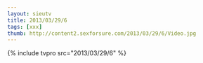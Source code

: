 ```yaml
--- 
layout: sieutv
title: 2013/03/29/6
tags: [xxx]
thumb: http://content2.sexforsure.com/2013/03/29/6/Video.jpg
---
```

{% include tvpro src="2013/03/29/6" %} 
